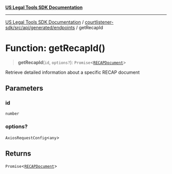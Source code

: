 [**US Legal Tools SDK Documentation**](../../../../../../README.md)

***

[US Legal Tools SDK Documentation](../../../../../../README.md) / [courtlistener-sdk/src/api/generated/endpoints](../README.md) / getRecapId

# Function: getRecapId()

> **getRecapId**(`id`, `options?`): `Promise`\<[`RECAPDocument`](../../model/interfaces/RECAPDocument.md)\>

Retrieve detailed information about a specific RECAP document

## Parameters

### id

`number`

### options?

`AxiosRequestConfig`\<`any`\>

## Returns

`Promise`\<[`RECAPDocument`](../../model/interfaces/RECAPDocument.md)\>
